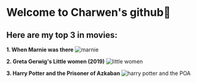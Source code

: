 # Welcome to Charwen's github🍓
## Here are my top 3 in movies:
**1. When Marnie was there**
     ![marnie](https://m.media-amazon.com/images/M/MV5BZTlmYTJmMWEtNDRhNy00ODc1LTg2OTMtMjk2ODJhNTA4YTE1XkEyXkFqcGdeQXVyMTMxODk2OTU@._V1_FMjpg_UX1000_.jpg)

**2. Greta Gerwig's Little women (2019)**
     ![little women](https://static.wikia.nocookie.net/littlewomen/images/e/e3/Little_Women_2019_Poster.jpg/revision/latest?cb=20191127205550)
     
**3. Harry Potter and the Prisoner of Azkaban**
     ![harry potter and the POA](https://static.wikia.nocookie.net/harrypotter/images/a/a8/Harry_Potter_and_the_Prisoner_of_Azkaban_2.jpg/revision/latest?cb=20220721181336)
